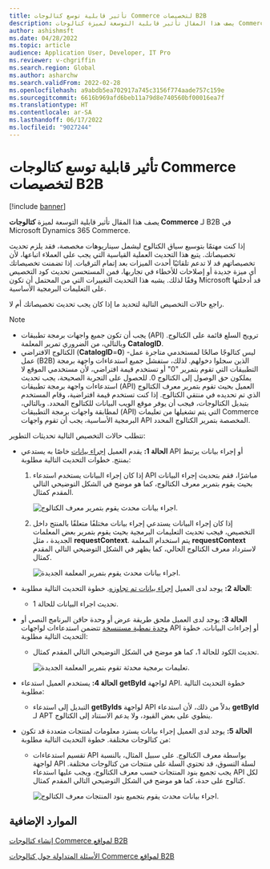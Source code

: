 ```yaml
---
title: تأثير قابلية توسع كتالوجات Commerce لتخصيصات B2B
description: يصف هذا المقال تأثير قابلية التوسعة لميزة كتالوجات Commerce لـ B2B في Microsoft Dynamics 365 Commerce.
author: ashishmsft
ms.date: 04/28/2022
ms.topic: article
audience: Application User, Developer, IT Pro
ms.reviewer: v-chgriffin
ms.search.region: Global
ms.author: asharchw
ms.search.validFrom: 2022-02-28
ms.openlocfilehash: a9abdb5ea702917a745c3156f774aade757c159e
ms.sourcegitcommit: 6616b969afd6beb11a79d8e740560bf00016ea7f
ms.translationtype: HT
ms.contentlocale: ar-SA
ms.lasthandoff: 06/17/2022
ms.locfileid: "9027244"
---
```

# <a name="extensibility-impact-of-commerce-catalogs-for-b2b-customizations"></a>تأثير قابلية توسع كتالوجات Commerce لتخصيصات B2B

[!include [banner](includes/banner.md)]

يصف هذا المقال تأثير قابلية التوسعة لميزة **كتالوجات Commerce** لـ B2B في Microsoft Dynamics 365 Commerce.

إذا كنت مهتمًا بتوسيع سياق الكتالوج ليشمل سيناريوهات مخصصة، فقد يلزم تحديث تخصيصاتك. يتبع هذا التحديث العملية القياسية التي يجب على العملاء اتباعها، لأن تخصيصاتهم قد لا تدعم تلقائيًا أحدث الميزات بعد إتمام الترقيات. إذا تضمنت تخصيصاتك أي ميزة جديدة أو إصلاحات للأخطاء في تجاربها، فمن المستحسن تحديث كود التخصيص وفقًا لذلك. يشبه هذا التحديث التغييرات التي من المحتمل أن تكون Microsoft قد أدخلتها على التعليمات البرمجية الأساسية.

راجع حالات التخصيص التالية لتحديد ما إذا كان يجب تحديث تخصيصاتك أم لا.

> [!NOTE]
> - يجب أن تكون جميع واجهات برمجة تطبيقات (API) ترويج السلع قائمة على الكتالوج. وبالتالي، من الضروري تمرير المعلمة **CatalogID‎**.
> - الكتالوج الافتراضي (**CatalogID**=**0**) ليس كتالوجًا صالحًا لمستخدمي متاجرة عمل-عمل (B2B) الذين سجلوا دخولهم. لذلك، ستفشل جميع استدعاءات واجهة برمجة التطبيقات التي تقوم بتمرير "0" أو تستخدم قيمة افتراضي، لأن مستخدمي الموقع لا يملكون حق الوصول إلى الكتالوج 0. للحصول على التجربة الصحيحة، يجب تحديث استدعاءات واجهة برمجة تطبيقات (API) العميل بحيث تقوم بتمرير معرف الكتالوج الذي تم تحديده في منتقي الكتالوج. إذا كنت تستخدم قيمة افتراضية، وقام المستخدم بتبديل الكتالوجات، فيجب أن يوفر موقع الويب البيانات للكتالوج المحدد. وبالتالي، لمطابقة واجهات برمجة التطبيقات (API) التي يتم تشغيلها من تعليمات Commerce البرمجية الأساسية، يجب أن تقوم واجهات API المخصصة بتمرير الكتالوج المحدد.

تتطلب حالات التخصيص التالية تحديثات التطوير:

- **الحالة 1:** يقدم العميل [إجراء بيانات](e-commerce-extensibility/data-actions.md) خاصًا به يستدعي API أو إجراء بيانات يرتبط بمنتج. خطوات التحديث التالية مطلوبة:

    1. إذا كان إجراء البيانات يستخدم استدعاء API مباشرًا، فقم بتحديث إجراء البيانات بحيث يقوم بتمرير معرف الكتالوج، كما هو موضح في الشكل التوضيحي التالي المقدم كمثال.

        ![اجراء بيانات محدث يقوم بتمرير معرف الكتالوج.](./media/customization1_a.png)

    1. إذا كان إجراء البيانات يستدعي إجراء بيانات مختلفًا متعلقًا بالمنتج داخل التخصيص، فيجب تحديث التعليمات البرمجية بحيث يقوم بتمرير بعض المعلمات الجديدة ، مثل **requestContext**. يتم استخدام المعلمة **requestContext** لاسترداد معرف الكتالوج الحالي، كما يظهر في الشكل التوضيحي التالي المقدم كمثال.

        ![اجراء بيانات محدث يقوم بتمرير المعلمة الجديدة.](./media/customization1_b.png)

- **الحالة 2:** يوجد لدى العميل [إجراء بيانات تم تجاوزه](e-commerce-extensibility/data-action-overrides.md). خطوة التحديث التالية مطلوبة:

    - تحديث اجراء البيانات للحالة 1.

- **الحالة 3:** يوجد لدى العميل ملحق طريقة عرض أو وحدة حاقن البرنامج النصي أو [وحدة نمطية مستنسخة](e-commerce-extensibility/modules-overview.md#clone-a-module-library-module) تتضمن استدعاءات لواجهات API أو إجراءات البيانات. خطوة التحديث التالية مطلوبة:

    - تحديث الكود للحالة 1، كما هو موضح في الشكل التوضيحي التالي المقدم كمثال.

       ![تعليمات برمجية محدثة تقوم بتمرير المعلمة الجديدة.](./media/customization3.png)

- **الحالة 4:** يستخدم العميل استدعاء **getById** لواجهة API. خطوة التحديث التالية مطلوبة:

    - التبديل إلى استدعاء **getByIds** لواجهة API بدلاً من ذلك، لأن استدعاء **getById** لـ APT ينطوي على بعض القيود، ولا يدعم الاستناد إلى الكتالوج.

- **الحالة 5:** يوجد لدى العميل إجراء بيانات يسترد معلومات لمنتجات متعددة قد تكون من كتالوجات مختلفة. خطوة التحديث التالية مطلوبة:

    - تقسيم استدعاءات API بواسطة معرف الكتالوج. على سبيل المثال، بالنسبة لواجهة API لسلة التسوق، قد تحتوي السلة على منتجات من كتالوجات مختلفة. يجب تجميع بنود المنتجات حسب معرف الكتالوج، ويجب عليها استدعاء API لكل كتالوج على حدة، كما هو موضح في الشكل التوضيحي التالي المقدم كمثال.

        ![اجراء بيانات محدث يقوم بتجميع بنود المنتجات معرف الكتالوج.](./media/customization5.png)

## <a name="additional-resources"></a>الموارد الإضافية

[إنشاء كتالوجات Commerce لمواقع B2B](catalogs-b2b-sites.md)

[الأسئلة المتداولة حول كتالوجات Commerce لمواقع B2B](catalogs-b2b-sites-FAQ.md)

